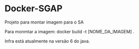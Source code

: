 # Docker-SGAP
Projeto para montar imagem para o SA

Para monmtar a imagem: docker build -t [NOME_DA_IMAGEM] .

Infra está atualmente na versão 6 do java.
